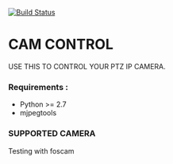 [![Build Status](https://travis-ci.org/royendgel/mjpeg-tools.svg?branch=master)](https://travis-ci.org/royendgel/mjpeg-tools)

CAM CONTROL
============

USE THIS TO CONTROL YOUR PTZ IP CAMERA.

### Requirements :
- Python >= 2.7
- mjpegtools

### SUPPORTED CAMERA

Testing with foscam
